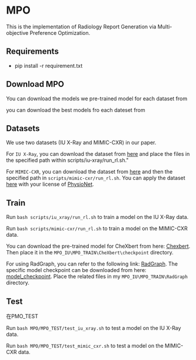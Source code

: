 # MPO

This is the implementation of Radiology Report Generation via Multi-objective Preference Optimization.

## Requirements

- pip install -r requirement.txt

## Download MPO

You can download the models we pre-trained model for each dataset from []()

you can download the best models fro each dateset from []()

## Datasets

We use two datasets (IU X-Ray and MIMIC-CXR) in our paper.

For `IU X-Ray`, you can download the dataset from [here](https://drive.google.com/file/d/1c0BXEuDy8Cmm2jfN0YYGkQxFZd2ZIoLg/view?usp=sharing) and place the files in the specified path within scripts/iu-xray/run_rl.sh."

For `MIMIC-CXR`, you can download the dataset from [here](https://drive.google.com/file/d/1DS6NYirOXQf8qYieSVMvqNwuOlgAbM_E/view?usp=sharing) and then the specified path in `scripts/mimic-cxr/run_rl.sh`. You can apply the dataset [here](https://drive.google.com/file/d/1DS6NYirOXQf8qYieSVMvqNwuOlgAbM_E/view?usp=sharing) with your license of [PhysioNet](https://physionet.org/content/mimic-cxr-jpg/2.0.0/).

## Train

Run `bash scripts/iu_xray/run_rl.sh` to train a model on the IU X-Ray data.

Run `bash scripts/mimic-cxr/run_rl.sh` to train a model on the MIMIC-CXR data.

You can download the pre-trained model for CheXbert from here: [Chexbert](https://stanfordmedicine.box.com/s/c3stck6w6dol3h36grdc97xoydzxd7w9). Then place it in the `MPO_IU\MPO_TRAIN\CheXbert\checkpoint` directory.

For using RadGraph, you can refer to the following link: [RadGraph](https://github.com/hlk-1135/RadGraph). The specific model checkpoint can be downloaded from here: [model_checkpoint](https://physionet.org/content/radgraph/1.0.0/models/model_checkpoint/#files-panel). Place the related files in my `MPO_IU\MPO_TRAIN\RadGraph` directory.

## Test

在PMO_TEST

Run `bash MPO/MPO_TEST/test_iu_xray.sh` to test a model on the IU X-Ray data.

Run `bash MPO/MPO_TEST/test_mimic_cxr.sh` to test a model on the MIMIC-CXR data.

